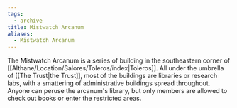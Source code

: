 ```yaml
---
tags:
  - archive
title: Mistwatch Arcanum
aliases:
  - Mistwatch Arcanum
---
```


The Mistwatch Arcanum is a series of building in the southeastern corner of [[Althane/Location/Salores/Toleros/index|Toleros]]. All under the umbrella of [[The Trust|the Trust]], most of the buildings are libraries or research labs, with a smattering of administrative buildings spread throughout. Anyone can peruse the arcanum's library, but only members are allowed to check out books or enter the restricted areas.